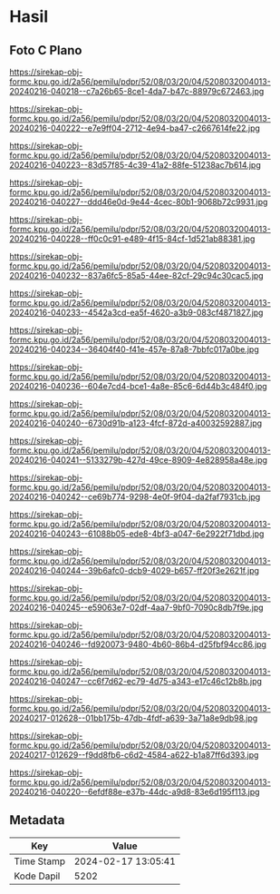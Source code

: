 # Hasil

## Foto C Plano

https://sirekap-obj-formc.kpu.go.id/2a56/pemilu/pdpr/52/08/03/20/04/5208032004013-20240216-040218--c7a26b65-8ce1-4da7-b47c-88979c672463.jpg

https://sirekap-obj-formc.kpu.go.id/2a56/pemilu/pdpr/52/08/03/20/04/5208032004013-20240216-040222--e7e9ff04-2712-4e94-ba47-c2667614fe22.jpg

https://sirekap-obj-formc.kpu.go.id/2a56/pemilu/pdpr/52/08/03/20/04/5208032004013-20240216-040223--83d57f85-4c39-41a2-88fe-51238ac7b614.jpg

https://sirekap-obj-formc.kpu.go.id/2a56/pemilu/pdpr/52/08/03/20/04/5208032004013-20240216-040227--ddd46e0d-9e44-4cec-80b1-9068b72c9931.jpg

https://sirekap-obj-formc.kpu.go.id/2a56/pemilu/pdpr/52/08/03/20/04/5208032004013-20240216-040228--ff0c0c91-e489-4f15-84cf-1d521ab88381.jpg

https://sirekap-obj-formc.kpu.go.id/2a56/pemilu/pdpr/52/08/03/20/04/5208032004013-20240216-040232--837a6fc5-85a5-44ee-82cf-29c94c30cac5.jpg

https://sirekap-obj-formc.kpu.go.id/2a56/pemilu/pdpr/52/08/03/20/04/5208032004013-20240216-040233--4542a3cd-ea5f-4620-a3b9-083cf4871827.jpg

https://sirekap-obj-formc.kpu.go.id/2a56/pemilu/pdpr/52/08/03/20/04/5208032004013-20240216-040234--36404f40-f41e-457e-87a8-7bbfc017a0be.jpg

https://sirekap-obj-formc.kpu.go.id/2a56/pemilu/pdpr/52/08/03/20/04/5208032004013-20240216-040236--604e7cd4-bce1-4a8e-85c6-6d44b3c484f0.jpg

https://sirekap-obj-formc.kpu.go.id/2a56/pemilu/pdpr/52/08/03/20/04/5208032004013-20240216-040240--6730d91b-a123-4fcf-872d-a40032592887.jpg

https://sirekap-obj-formc.kpu.go.id/2a56/pemilu/pdpr/52/08/03/20/04/5208032004013-20240216-040241--5133279b-427d-49ce-8909-4e828958a48e.jpg

https://sirekap-obj-formc.kpu.go.id/2a56/pemilu/pdpr/52/08/03/20/04/5208032004013-20240216-040242--ce69b774-9298-4e0f-9f04-da2faf7931cb.jpg

https://sirekap-obj-formc.kpu.go.id/2a56/pemilu/pdpr/52/08/03/20/04/5208032004013-20240216-040243--61088b05-ede8-4bf3-a047-6e2922f71dbd.jpg

https://sirekap-obj-formc.kpu.go.id/2a56/pemilu/pdpr/52/08/03/20/04/5208032004013-20240216-040244--39b6afc0-dcb9-4029-b657-ff20f3e2621f.jpg

https://sirekap-obj-formc.kpu.go.id/2a56/pemilu/pdpr/52/08/03/20/04/5208032004013-20240216-040245--e59063e7-02df-4aa7-9bf0-7090c8db7f9e.jpg

https://sirekap-obj-formc.kpu.go.id/2a56/pemilu/pdpr/52/08/03/20/04/5208032004013-20240216-040246--fd920073-9480-4b60-86b4-d25fbf94cc86.jpg

https://sirekap-obj-formc.kpu.go.id/2a56/pemilu/pdpr/52/08/03/20/04/5208032004013-20240216-040247--cc6f7d62-ec79-4d75-a343-e17c46c12b8b.jpg

https://sirekap-obj-formc.kpu.go.id/2a56/pemilu/pdpr/52/08/03/20/04/5208032004013-20240217-012628--01bb175b-47db-4fdf-a639-3a71a8e9db98.jpg

https://sirekap-obj-formc.kpu.go.id/2a56/pemilu/pdpr/52/08/03/20/04/5208032004013-20240217-012629--f9dd8fb6-c6d2-4584-a622-b1a87ff6d393.jpg

https://sirekap-obj-formc.kpu.go.id/2a56/pemilu/pdpr/52/08/03/20/04/5208032004013-20240216-040220--6efdf88e-e37b-44dc-a9d8-83e6d195f113.jpg


## Metadata

| Key        | Value               |
| ---------- | ------------------- |
| Time Stamp | 2024-02-17 13:05:41 |
| Kode Dapil | 5202                |



